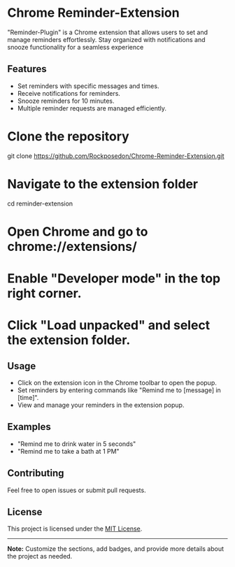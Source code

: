 # Chrome Reminder-Extension
"Reminder-Plugin" is a Chrome extension that allows users to set and manage reminders effortlessly.
Stay organized with notifications and snooze functionality for a seamless experience

## Features

- Set reminders with specific messages and times.
- Receive notifications for reminders.
- Snooze reminders for 10 minutes.
- Multiple reminder requests are managed efficiently.

# Clone the repository
git clone https://github.com/Rockposedon/Chrome-Reminder-Extension.git

# Navigate to the extension folder
cd reminder-extension

# Open Chrome and go to chrome://extensions/
# Enable "Developer mode" in the top right corner.

# Click "Load unpacked" and select the extension folder.


## Usage

- Click on the extension icon in the Chrome toolbar to open the popup.
- Set reminders by entering commands like "Remind me to [message] in [time]".
- View and manage your reminders in the extension popup.

## Examples

- "Remind me to drink water in 5 seconds"
- "Remind me to take a bath at 1 PM"

## Contributing

Feel free to open issues or submit pull requests.

## License

This project is licensed under the [MIT License](LICENSE).

---

**Note:** Customize the sections, add badges, and provide more details about the project as needed.
